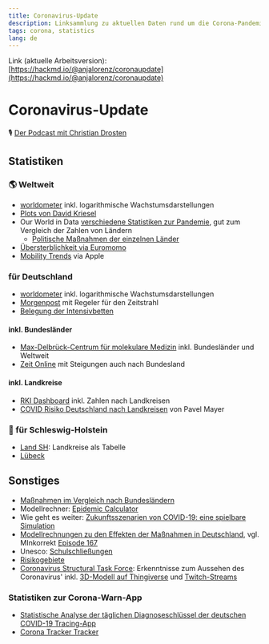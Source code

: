 ```yaml
---
title: Coronavirus-Update
description: Linksammlung zu aktuellen Daten rund um die Corona-Pandemie
tags: corona, statistics
lang: de
---
```


Link (aktuelle Arbeitsversion): [https://hackmd.io/@anjalorenz/coronaupdate](https://hackmd.io/@anjalorenz/coronaupdate)

# Coronavirus-Update


🎙️ [Der Podcast mit Christian Drosten](https://www.ndr.de/nachrichten/info/podcast4684.html)

## Statistiken

### 🌎 Weltweit
* [worldometer](https://www.worldometers.info/coronavirus/) inkl. logarithmische Wachstumsdarstellungen
* [Plots von David Kriesel](http://www.dkriesel.com/corona)
* Our World in Data [verschiedene Statistiken zur Pandemie](https://ourworldindata.org/coronavirus), gut zum Vergleich der Zahlen von Ländern
  * [Politische Maßnahmen der einzelnen Länder](https://ourworldindata.org/policy-responses-covid)
* [Übersterblichkeit via Euromomo](https://www.euromomo.eu/graphs-and-maps)
* [Mobility Trends](https://www.apple.com/covid19/mobility) via Apple

### für Deutschland
* [worldometer](https://www.worldometers.info/coronavirus/country/germany/) inkl. logarithmische Wachstumsdarstellungen
* [Morgenpost](https://interaktiv.morgenpost.de/corona-virus-karte-infektionen-deutschland-weltweit/?fbclid=IwAR04HlqzakGaNssQzbz4d8o8R3gz0C910U8tvfYlBT6P0lVJJvHfk9uS2rc) mit Regeler für den Zeitstrahl
* [Belegung der Intensivbetten](https://www.zeit.de/wissen/2020-04/coronavirus-intensivbetten-deutschland-auslastung-kapazitaeten-tagesaktuelle-karte)

#### inkl. Bundesländer
* [Max-Delbrück-Centrum für molekulare Medizin](https://covid19germany.mdc-berlin.de/) inkl. Bundesländer und Weltweit
* [Zeit Online](https://www.zeit.de/wissen/gesundheit/2020-03/coronavirus-deutschland-infektionen-faelle-verbreitung-epidemie-karte) mit Steigungen auch nach Bundesland

#### inkl. Landkreise
* [RKI Dashboard](https://experience.arcgis.com/experience/478220a4c454480e823b17327b2bf1d4/) inkl. Zahlen nach Landkreisen
* [COVID Risiko Deutschland nach Landkreisen](https://pavelmayer.de//covid/risks/) von Pavel Mayer

### 🌊 für Schleswig-Holstein
* [Land SH](https://www.schleswig-holstein.de/DE/Schwerpunkte/Coronavirus/Zahlen/zahlen_node.html): Landkreise als Tabelle
* [Lübeck](https://www.luebeck.de/de/rathaus/verwaltung/gesundheitsamt/infektionsschutz/covid19-statistik.html)

## Sonstiges
* [Maßnahmen im Vergleich nach Bundesländern](https://www.zeit.de/gesellschaft/zeitgeschehen/2020-05/corona-schutzmassnahmen-lockdown-lockerungen-bundeslaender)
* Modellrechner: [Epidemic Calculator](http://gabgoh.github.io/COVID/index.html)
* Wie geht es weiter: [Zukunftsszenarien von COVID-19: eine spielbare Simulation](https://tquev.github.io/covid-19/)
* [Modellrechnungen zu den Effekten der Maßnahmen in Deutschland](https://github.com/Priesemann-Group/covid19_inference_forecast), vgl. MInkorrekt [Episode 167](http://minkorrekt.de/minkorrekt-folge-167-im-bett-mit-minkorrekt/?t=1%3A05%3A55%2C1%3A32%3A50)
* Unesco: [Schulschließungen](https://en.unesco.org/covid19/educationresponse)
* [Risikogebiete](https://www.schleswig-holstein.de/DE/Landesregierung/VIII/_startseite/Artikel_2020/_Informationen_Urlauber/teaser_informationen_urlauber.html)
* [Coronavirus Structural Task Force](https://insidecorona.net/de/): Erkenntnisse zum Aussehen des Coronavirus' inkl. [3D-Modell auf Thingiverse](https://www.thingiverse.com/thing:4543692) und [Twitch-Streams](https://www.twitch.tv/taskforcec19)

### Statistiken zur Corona-Warn-App
* [Statistische Analyse der täglichen Diagnoseschlüssel der deutschen COVID-19 Tracing-App](https://micb25.github.io/dka/)
* [Corona Tracker Tracker](https://ctt.pfstr.de/)